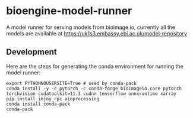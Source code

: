 # bioengine-model-runner

A model runner for serving models from bioimage.io, currently all the models are available at https://uk1s3.embassy.ebi.ac.uk/model-repository



## Development

Here are the steps for generating the conda environment for running the model runner:

```
export PYTHONNOUSERSITE=True # used by conda-pack
conda install -y -c pytorch -c conda-forge bioimageio.core pytorch torchvision cudatoolkit=11.3 cudnn tensorflow onnxruntime xarray
pip install imjoy_rpc aioprocessing
conda install conda-pack
conda-pack
```

